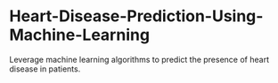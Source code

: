 # Heart-Disease-Prediction-Using-Machine-Learning
Leverage machine learning algorithms to predict the presence of heart disease in patients.
